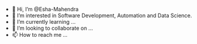 - 👋 Hi, I’m @Esha-Mahendra
- 👀 I’m interested in Software Development, Automation and Data Science.
- 🌱 I’m currently learning ...
- 💞️ I’m looking to collaborate on ...
- 📫 How to reach me ...

<!---
Esha-Mahendra/Esha-Mahendra is a ✨ special ✨ repository because its `README.md` (this file) appears on your GitHub profile.
You can click the Preview link to take a look at your changes.
--->
